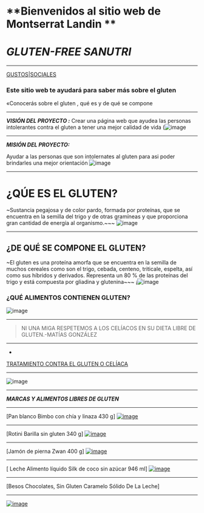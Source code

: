 # **Bienvenidos al sitio web de Montserrat Landin ** 

# *GLUTEN-FREE SANUTRI*
***
[GUSTOS](./GUSTOS.MD)|[SOCIALES](./SOCIALES.MD)
### Este sitio web te ayudará para saber más sobre el gluten
«Conocerás sobre el gluten ,
qué es 
y de qué se compone
* * *
___VISIÓN DEL PROYECTO :___
Crear una página web que ayudea las personas intolerantes contra el gluten a tener una mejor calidad de vida
(![image](https://user-images.githubusercontent.com/99773679/156206879-a3066e3b-e31d-4c73-8c19-2bebf2737c85.png)
_  _ _

___MISIÓN DEL PROYECTO:___

Ayudar a las personas que son intolernates al gluten para asi poder brindarles una mejor orientación
![image](https://user-images.githubusercontent.com/99773679/156208176-fa73d329-d864-4a54-9aa2-fab56a1b317e.png)
_  _ _
# ¿QÚE ES EL GLUTEN?
~Sustancia pegajosa y de color pardo, formada por proteínas, que se encuentra en la semilla del trigo y de otras gramíneas y que proporciona gran cantidad de energía al organismo.~~~
![image](https://user-images.githubusercontent.com/99773679/156198319-7dd8fbca-d66a-4119-8bcc-aee1bab1fb37.png)

* *  *

## ¿DE QUÉ SE COMPONE EL GLUTEN?
~El gluten es una proteína amorfa que se encuentra en la semilla de muchos cereales como son el trigo, cebada, centeno, triticale, espelta, así como sus híbridos y derivados. Representa un 80 % de las proteínas del trigo y está compuesta por gliadina y glutenina~~~
¡![image](https://user-images.githubusercontent.com/99773679/155236075-3429628f-39e3-4985-887c-dce0d87809a7.png)
### ¿QUÉ ALIMENTOS CONTIENEN GLUTEN?
![image](https://user-images.githubusercontent.com/99773679/156198748-dc8b9dad-23bf-4554-ab4c-7792d96c68a7.png)

_ _ _

> NI UNA MIGA RESPETEMOS A LOS CELÍACOS  EN SU DIETA LIBRE DE GLUTEN.-MATÍAS GONZÁLEZ
- - -
- 
[TRATAMIENTO CONTRA EL GLUTEN O CELÍACA](https://celicidad.net/tratamiento-celiaquia/)
* * *
![image](https://user-images.githubusercontent.com/99773679/156198581-32f1f678-d83e-4f6f-9c6b-be5b44df4d0e.png)
 _ _ _
 ___MARCAS Y ALIMENTOS LIBRES DE GLUTEN___
 _ _ _
 
 [Pan blanco Bimbo con chía y linaza 430 g]
 [![image](https://user-images.githubusercontent.com/99773679/156200993-d226a1f0-60ed-4012-b593-4886230fce62.png)
](https://super.walmart.com.mx/pan-y-tortillas-empacados/pan-blanco-bimbo-con-chia-y-linaza-430-g/00750103042597)
_  _ _
 [Rotini Barilla sin gluten 340 g]
 [![image](https://user-images.githubusercontent.com/99773679/156202147-116d779f-de50-4d26-9512-49f024d6513b.png)
](https://super.walmart.com.mx/pastas/rotini-barilla-sin-gluten-340-g/00007680800390?adBanner=super&adStoreId=0000009999&gclid=CjwKCAiApfeQBhAUEiwA7K_UHzxaP8dWz6e_5vUs59H07r7ou-YQUArnwrmMpd06WhQQRCtjoWKtGBoCDd8QAvD_BwE)
_  _ _
[Jamón de pierna Zwan 400 g]
[![image](https://user-images.githubusercontent.com/99773679/156203140-72e1e97c-7a5f-4045-acc5-6a71b5d70ecb.png)
](https://super.walmart.com.mx/carnes-frias/jamon-de-pierna-zwan-400-g/00750105771103?adBanner=express&adStoreId=0000009998&gclid=CjwKCAiApfeQBhAUEiwA7K_UH9Mmy-4oYVJT-LlG568Xus_dcQne-oEmUZmmrf4iLSi5IRhz_arRRhoC45UQAvD_BwE)
* * * 
[ Leche Alimento líquido Silk de coco sin azúcar 946 ml]
[![image](https://user-images.githubusercontent.com/99773679/156205219-8b9414af-5dd8-4ed6-a94a-94c1a1ec3aa0.png)
](https://super.walmart.com.mx/alimento-liquido/alimento-liquido-silk-de-coco-sin-azucar-946-ml/00750103239929?adBanner=super&adStoreId=0000009999&gclid=CjwKCAiApfeQBhAUEiwA7K_UH0v-Lz_4oSphnGDzwluDTh8P0zUISf7ZEZQkbN9J52gEvyqqexABYBoCIRcQAvD_BwE)
_ _ _
[Besos Chocolates, Sin Gluten Caramelo Sólido De La Leche]
_ _  _
[![image](https://user-images.githubusercontent.com/99773679/156206039-be5f967b-6912-4045-b4a2-f6966480619f.png)
](https://articulo.mercadolibre.com.mx/MLM-608768775-besos-chocolates-sin-gluten-caramelo-solido-de-la-leche-de-_JM?matt_tool=28238160&utm_source=google_shopping&utm_medium=organic)
